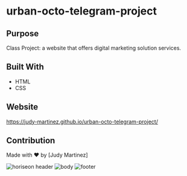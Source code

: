# urban-octo-telegram-project

## Purpose
Class Project: a website that offers digital marketing solution services.

## Built With
* HTML
* CSS

## Website
https://judy-martinez.github.io/urban-octo-telegram-project/

## Contribution
Made with ❤️ by [Judy Martinez]

![horiseon header](https://user-images.githubusercontent.com/93234615/141702816-d05eee23-98fb-4817-9cfe-fcd986ff04bd.jpg)
![body](https://user-images.githubusercontent.com/93234615/141702823-c925edbe-e476-44e3-a53d-9b8e7b823511.png)
![footer](https://user-images.githubusercontent.com/93234615/141702827-5f73cff9-36b9-42f1-a194-62af70d3103d.png)
